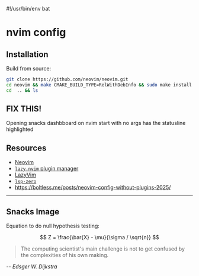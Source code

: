 #!/usr/bin/env bat
# nvim config

## Installation

Build from source:

```sh
git clone https://github.com/neovim/neovim.git
cd neovim && make CMAKE_BUILD_TYPE=RelWithDebInfo && sudo make install
cd  .. && ls
```


## FIX THIS!

Opening snacks dashbboard on nvim start with no args has the statusline
highlighted


## Resources

- [Neovim](https://neovim.io/)
- [`lazy.nvim` plugin manager](https://lazy.folke.io/)
- [LazyVim](https://www.lazyvim.org)
- [`lsp-zero`](https://lsp-zero.netlify.app/docs/)
- <https://boltless.me/posts/neovim-config-without-plugins-2025/>

---

## Snacks Image

Equation to do null hypothesis testing:

$$
Z = \frac{\bar{X} - \mu}{\sigma / \sqrt{n}}
$$


> The computing scientist's main challenge is not to get confused
> by the complexities of his own making.

-- _Edsger W. Dijkstra_
